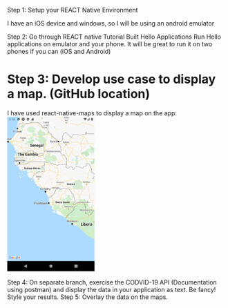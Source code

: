 Step 1:  Setup your REACT Native Environment


I have an iOS device and windows, so I will be using an android emulator


Step 2:  Go through REACT native Tutorial
Built Hello Applications
Run Hello applications on emulator and your phone.
It will be great to run it on two phones if you can (iOS and Android)

# Step 3:  Develop use case to display a map.  (GitHub location)

I have used react-native-maps to display a map on the app:
<img src=mapscreenshot.png width="40%">


Step 4:  On separate branch, exercise the CODVID-19 API (Documentation using postman) and display the data in your application as text.  Be fancy!  Style your results.
Step 5:  Overlay the data on the maps.
